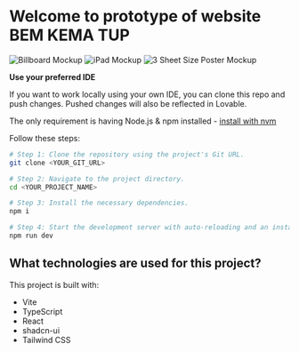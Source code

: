# Welcome to prototype of website BEM KEMA TUP

![Billboard Mockup](https://github.com/user-attachments/assets/f3e4a936-0e9b-4bd6-ba1d-e6c3f7cd38e6)
![iPad Mockup](https://github.com/user-attachments/assets/878eaa9a-3f84-4a62-ba74-207f7e3bcf25)
![3 Sheet Size Poster Mockup](https://github.com/user-attachments/assets/edc40a86-070d-42a0-9720-8d29bcdd97ae)


**Use your preferred IDE**

If you want to work locally using your own IDE, you can clone this repo and push changes. Pushed changes will also be reflected in Lovable.

The only requirement is having Node.js & npm installed - [install with nvm](https://github.com/nvm-sh/nvm#installing-and-updating)

Follow these steps:

```sh
# Step 1: Clone the repository using the project's Git URL.
git clone <YOUR_GIT_URL>

# Step 2: Navigate to the project directory.
cd <YOUR_PROJECT_NAME>

# Step 3: Install the necessary dependencies.
npm i

# Step 4: Start the development server with auto-reloading and an instant preview.
npm run dev
```

## What technologies are used for this project?

This project is built with:

- Vite
- TypeScript
- React
- shadcn-ui
- Tailwind CSS
